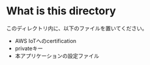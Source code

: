 # What is this directory

このディレクトリ内に、以下のファイルを置いてください。

* AWS IoTへのcertification
* privateキー
* 本アプリケーションの設定ファイル